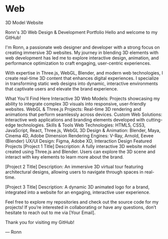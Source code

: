 # Web
3D Model Website

Ronn's 3D Web Design & Development Portfolio
Hello and welcome to my GitHub!

I'm Ronn, a passionate web designer and developer with a strong focus on creating immersive 3D websites. My journey in blending 3D elements with web development has led me to explore interactive design, animation, and performance optimization to craft engaging, user-centric experiences.

With expertise in Three.js, WebGL, Blender, and modern web technologies, I create real-time 3D content that enhances digital experiences. I specialize in transforming static web designs into dynamic, interactive environments that captivate users and elevate the brand experience.

What You'll Find Here
Interactive 3D Web Models: Projects showcasing my ability to integrate complex 3D visuals into responsive, user-friendly websites.
WebGL & Three.js Projects: Real-time 3D rendering and animations that perform seamlessly across devices.
Custom Web Solutions: Interactive web applications and branding elements developed with cutting-edge technologies.
Skills & Tools
Web Technologies: HTML5, CSS3, JavaScript, React, Three.js, WebGL
3D Design & Animation: Blender, Maya, Cinema 4D, Adobe Dimension
Rendering Engines: V-Ray, Arnold, Eevee (Blender)
UX/UI Design: Figma, Adobe XD, Interaction Design
Featured Projects
[Project 1 Title]
Description: A fully interactive 3D website model created using Three.js and Blender. Users can explore the 3D scene and interact with key elements to learn more about the brand.

[Project 2 Title]
Description: An immersive 3D virtual tour featuring architectural designs, allowing users to navigate through spaces in real-time.

[Project 3 Title]
Description: A dynamic 3D animated logo for a brand, integrated into a website for an engaging, interactive user experience.

Feel free to explore my repositories and check out the source code for my projects! If you’re interested in collaborating or have any questions, don’t hesitate to reach out to me via [Your Email].

Thank you for visiting my GitHub!

— Ronn
